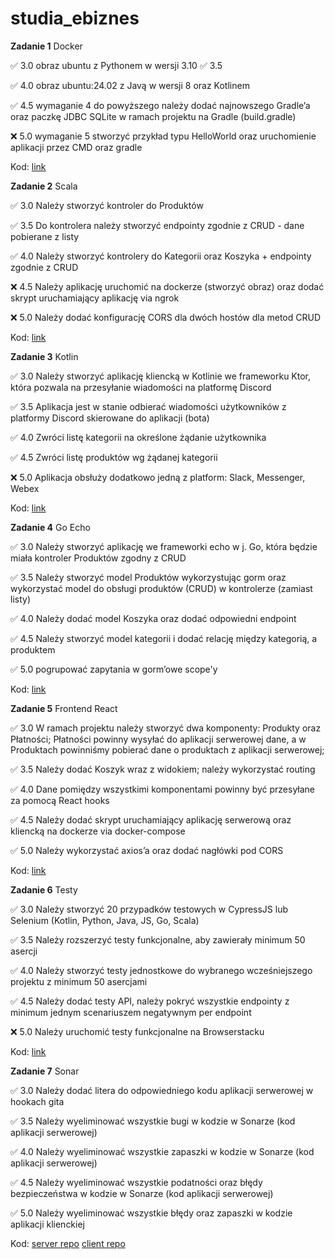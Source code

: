 # studia_ebiznes

**Zadanie 1** Docker

:white_check_mark: 3.0 obraz ubuntu z Pythonem w wersji 3.10
:white_check_mark: 3.5 

:white_check_mark: 4.0 obraz ubuntu:24.02 z Javą w wersji 8 oraz Kotlinem

:white_check_mark: 4.5 wymaganie 4 do powyższego należy dodać najnowszego Gradle’a oraz paczkę JDBC
SQLite w ramach projektu na Gradle (build.gradle)

:x: 5.0 wymaganie 5 stworzyć przykład typu HelloWorld oraz uruchomienie aplikacji
przez CMD oraz gradle


Kod: [link](https://github.com/Idlealist/studia_ebiznes/tree/main/01)

**Zadanie 2** Scala

:white_check_mark: 3.0 Należy stworzyć kontroler do Produktów 

:white_check_mark: 3.5 Do kontrolera należy stworzyć endpointy zgodnie z CRUD - dane
pobierane z listy

:white_check_mark: 4.0 Należy stworzyć kontrolery do Kategorii oraz Koszyka + endpointy
zgodnie z CRUD

:x: 4.5  Należy aplikację uruchomić na dockerze (stworzyć obraz) oraz dodać
skrypt uruchamiający aplikację via ngrok


:x: 5.0 Należy dodać konfigurację CORS dla dwóch hostów dla metod CRUD


Kod: [link](https://github.com/Idlealist/studia_ebiznes/tree/main/02)

**Zadanie 3** Kotlin

:white_check_mark: 3.0 Należy stworzyć aplikację kliencką w Kotlinie we frameworku Ktor,
która pozwala na przesyłanie wiadomości na platformę Discord

:white_check_mark: 3.5 Aplikacja jest w stanie odbierać wiadomości użytkowników z
platformy Discord skierowane do aplikacji (bota)

:white_check_mark: 4.0 Zwróci listę kategorii na określone żądanie użytkownika

:white_check_mark: 4.5  Zwróci listę produktów wg żądanej kategorii


:x: 5.0 Aplikacja obsłuży dodatkowo jedną z platform: Slack, Messenger,
Webex


Kod: [link](https://github.com/Idlealist/studia_ebiznes/tree/main/03)

**Zadanie 4** Go Echo

:white_check_mark: 3.0 Należy stworzyć aplikację we frameworki echo w j. Go, która będzie miała kontroler Produktów zgodny z CRUD

:white_check_mark: 3.5 Należy stworzyć model Produktów wykorzystując gorm oraz
wykorzystać model do obsługi produktów (CRUD) w kontrolerze (zamiast
listy)

:white_check_mark: 4.0 Należy dodać model Koszyka oraz dodać odpowiedni endpoint

:white_check_mark: 4.5 Należy stworzyć model kategorii i dodać relację między kategorią,
a produktem

:white_check_mark: 5.0 pogrupować zapytania w gorm’owe scope'y

Kod: [link](https://github.com/Idlealist/studia_ebiznes/tree/main/04)

**Zadanie 5** Frontend React

:white_check_mark: 3.0 W ramach projektu należy stworzyć dwa komponenty: Produkty oraz
Płatności; Płatności powinny wysyłać do aplikacji serwerowej dane, a w
Produktach powinniśmy pobierać dane o produktach z aplikacji
serwerowej;

:white_check_mark: 3.5 Należy dodać Koszyk wraz z widokiem; należy wykorzystać routing

:white_check_mark: 4.0 Dane pomiędzy wszystkimi komponentami powinny być przesyłane za
pomocą React hooks

:white_check_mark: 4.5 Należy dodać skrypt uruchamiający aplikację serwerową oraz
kliencką na dockerze via docker-compose

:white_check_mark: 5.0 Należy wykorzystać axios’a oraz dodać nagłówki pod CORS

Kod: [link](https://github.com/Idlealist/studia_ebiznes/tree/main/05)



**Zadanie 6** Testy

:white_check_mark: 3.0 Należy stworzyć 20 przypadków testowych w CypressJS lub Selenium
(Kotlin, Python, Java, JS, Go, Scala)

:white_check_mark: 3.5 Należy rozszerzyć testy funkcjonalne, aby zawierały minimum 50
asercji

:white_check_mark: 4.0 Należy stworzyć testy jednostkowe do wybranego wcześniejszego
projektu z minimum 50 asercjami

:white_check_mark: 4.5 Należy dodać testy API, należy pokryć wszystkie endpointy z
minimum jednym scenariuszem negatywnym per endpoint

:x: 5.0 Należy uruchomić testy funkcjonalne na Browserstacku


Kod: [link](https://github.com/Idlealist/studia_ebiznes/tree/main/06)

**Zadanie 7** Sonar

:white_check_mark: 3.0 Należy dodać litera do odpowiedniego kodu aplikacji serwerowej w
hookach gita

:white_check_mark: 3.5 Należy wyeliminować wszystkie bugi w kodzie w Sonarze (kod
aplikacji serwerowej)

:white_check_mark: 4.0 Należy wyeliminować wszystkie zapaszki w kodzie w Sonarze (kod
aplikacji serwerowej)

:white_check_mark: 4.5 Należy wyeliminować wszystkie podatności oraz błędy bezpieczeństwa
w kodzie w Sonarze (kod aplikacji serwerowej)

:white_check_mark: 5.0 Należy wyeliminować wszystkie błędy oraz zapaszki w kodzie
aplikacji klienckiej


Kod: 
[server repo](https://github.com/Idlealist/studia_sonar_sever)
[client repo](https://github.com/Idlealist/studia_sonar_client)